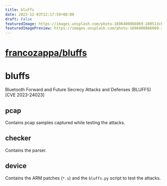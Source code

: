```yaml
---
title: bluffs
date: 2023-12-03T12:17:59+08:00
draft: False
featuredImage: https://images.unsplash.com/photo-1696400866069-280513cb2d02?ixid=M3w0NjAwMjJ8MHwxfHJhbmRvbXx8fHx8fHx8fDE3MDE1NzY5MDl8&ixlib=rb-4.0.3
featuredImagePreview: https://images.unsplash.com/photo-1696400866069-280513cb2d02?ixid=M3w0NjAwMjJ8MHwxfHJhbmRvbXx8fHx8fHx8fDE3MDE1NzY5MDl8&ixlib=rb-4.0.3
---
```


# [francozappa/bluffs](https://github.com/francozappa/bluffs)

# bluffs

Bluetooth Forward and Future Secrecy Attacks and Defenses (BLUFFS) [CVE 2023-24023]

## pcap

Contains pcap samples captured while testing the attacks.

## checker

Contains the parser.

## device

Contains the ARM patches (`*.s`) and the `bluffs.py` script to test the attacks.
